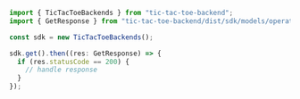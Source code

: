 <!-- Start SDK Example Usage -->


```typescript
import { TicTacToeBackends } from "tic-tac-toe-backend";
import { GetResponse } from "tic-tac-toe-backend/dist/sdk/models/operations";

const sdk = new TicTacToeBackends();

sdk.get().then((res: GetResponse) => {
  if (res.statusCode == 200) {
    // handle response
  }
});
```
<!-- End SDK Example Usage -->